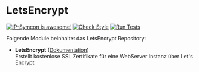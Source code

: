 # LetsEncrypt

[![IP-Symcon is awesome!](https://img.shields.io/badge/IP--Symcon-5.x-blue.svg)](https://www.symcon.de)
[![Check Style](https://github.com/paresy/LetsEncrypt/workflows/Check%20Style/badge.svg)](https://github.com/paresy/LetsEncrypt/actions)
[![Run Tests](https://github.com/paresy/LetsEncrypt/workflows/Run%20Tests/badge.svg)](https://github.com/paresy/LetsEncrypt/actions)

Folgende Module beinhaltet das LetsEncrypt Repository:

- __LetsEncrypt__ ([Dokumentation](LetsEncrypt))  
	Erstellt kostenlose SSL Zertifikate für eine WebServer Instanz über Let's Encrypt 